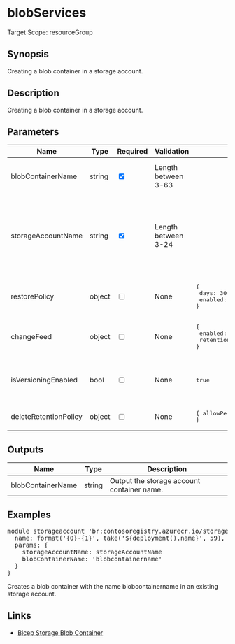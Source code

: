 ﻿# blobServices

Target Scope: resourceGroup

## Synopsis
Creating a blob container in a storage account.

## Description
Creating a blob container in a storage account.

## Parameters
| Name | Type | Required | Validation | Default value | Description |
| -- |  -- | -- | -- | -- | -- |
| blobContainerName | string | <input type="checkbox" checked> | Length between 3-63 | <pre></pre> | The name of the blob container to create. |
| storageAccountName | string | <input type="checkbox" checked> | Length between 3-24 | <pre></pre> | The name of the storage account to create the blob container in. This should be pre-existing. |
| restorePolicy | object | <input type="checkbox"> | None | <pre>{<br>  days: 30<br>  enabled: true<br>}</pre> | The restore policy for the blob container. |
| changeFeed | object | <input type="checkbox"> | None | <pre>{<br>  enabled: true<br>  retentionInDays: 30<br>}</pre> | The change feed policy for the blobservices. |
| isVersioningEnabled | bool | <input type="checkbox"> | None | <pre>true</pre> | Whether or not to enable versioning on the blobservices. |
| deleteRetentionPolicy | object | <input type="checkbox"> | None | <pre>{   allowPermanentDelete: false   days: 31   enabled: true }</pre> |  |

## Outputs
| Name | Type | Description |
| -- |  -- | -- |
| blobContainerName | string | Output the storage account container name. |

## Examples
<pre>
module storageaccount 'br:contosoregistry.azurecr.io/storage/storageaccounts/blobservices:latest' = {
  name: format('{0}-{1}', take('${deployment().name}', 59), 'blob')
  params: {
    storageAccountName: storageAccountName
    blobContainerName: 'blobcontainername'
  }
}
</pre>
<p>Creates a blob container with the name blobcontainername in an existing storage account.</p>

## Links
- [Bicep Storage Blob Container](https://learn.microsoft.com/en-us/azure/templates/microsoft.storage/storageaccounts/blobservices/containers?pivots=deployment-language-bicep)
